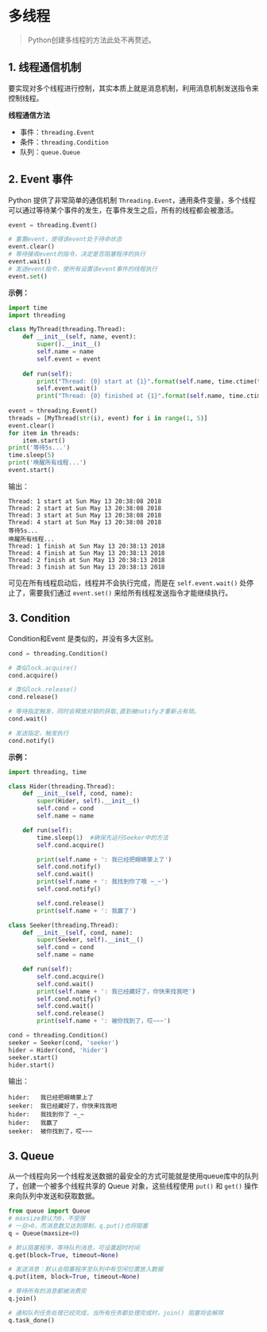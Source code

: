 # 多线程

> Python创建多线程的方法此处不再赘述。

## 1. 线程通信机制

要实现对多个线程进行控制，其实本质上就是消息机制，利用消息机制发送指令来控制线程。

**线程通信方法**

- 事件：`threading.Event`
- 条件：`threading.Condition`
- 队列：`queue.Queue`

## 2. Event 事件

Python 提供了非常简单的通信机制 `Threading.Event`，通用条件变量，多个线程可以通过等待某个事件的发生，在事件发生之后，所有的线程都会被激活。

```python
event = threading.Event()

# 重置event，使得该event处于待命状态
event.clear()
# 等待接收event的指令，决定是否阻塞程序的执行
event.wait()
# 发送event指令，使所有设置该event事件的线程执行
event.set()
```

**示例：**

```python
import time
import threading

class MyThread(threading.Thread):
    def __init__(self, name, event):
        super().__init__()
        self.name = name
        self.event = event
    
    def run(self):
        print("Thread: {0} start at {1}".format(self.name, time.ctime(time.time())))
        self.event.wait()
        print("Thread: {0} finished at {1}".format(self.name, time.ctime(time.time())))
        
event = threading.Event()
threads = [MyThread(str(i), event) for i in range(1, 5)]
event.clear()
for item in threads:
    item.start()
print('等待5s...')
time.sleep(5)
print('唤醒所有线程...')
event.start()
```

输出：

```
Thread: 1 start at Sun May 13 20:38:08 2018
Thread: 2 start at Sun May 13 20:38:08 2018
Thread: 3 start at Sun May 13 20:38:08 2018
Thread: 4 start at Sun May 13 20:38:08 2018
等待5s...
唤醒所有线程...
Thread: 1 finish at Sun May 13 20:38:13 2018
Thread: 4 finish at Sun May 13 20:38:13 2018
Thread: 2 finish at Sun May 13 20:38:13 2018
Thread: 3 finish at Sun May 13 20:38:13 2018
```

可见在所有线程启动后，线程并不会执行完成，而是在 `self.event.wait()` 处停止了，需要我们通过 `event.set()` 来给所有线程发送指令才能继续执行。

## 3. Condition

Condition和Event 是类似的，并没有多大区别。

```python
cond = threading.Condition()

# 类似lock.acquire()
cond.acquire()

# 类似lock.release()
cond.release()

# 等待指定触发，同时会释放对锁的获取,直到被notify才重新占有琐。
cond.wait()

# 发送指定，触发执行
cond.notify()
```

**示例：**

```python
import threading, time

class Hider(threading.Thread):
    def __init__(self, cond, name):
        super(Hider, self).__init__()
        self.cond = cond
        self.name = name

    def run(self):
        time.sleep(1)  #确保先运行Seeker中的方法
        self.cond.acquire()

        print(self.name + ': 我已经把眼睛蒙上了')
        self.cond.notify()
        self.cond.wait()
        print(self.name + ': 我找到你了哦 ~_~')
        self.cond.notify()

        self.cond.release()
        print(self.name + ': 我赢了')

class Seeker(threading.Thread):
    def __init__(self, cond, name):
        super(Seeker, self).__init__()
        self.cond = cond
        self.name = name

    def run(self):
        self.cond.acquire()
        self.cond.wait()
        print(self.name + ': 我已经藏好了，你快来找我吧')
        self.cond.notify()
        self.cond.wait()
        self.cond.release()
        print(self.name + ': 被你找到了，哎~~~')

cond = threading.Condition()
seeker = Seeker(cond, 'seeker')
hider = Hider(cond, 'hider')
seeker.start()
hider.start()
```

输出：

```
hider:   我已经把眼睛蒙上了
seeker:  我已经藏好了，你快来找我吧
hider:   我找到你了 ~_~
hider:   我赢了
seeker:  被你找到了，哎~~~
```

## 3. Queue

从一个线程向另一个线程发送数据的最安全的方式可能就是使用queue库中的队列了，创建一个被多个线程共享的 Queue 对象，这些线程使用 `put()` 和 `get()` 操作来向队列中发送和获取数据。

```python
from queue import Queue
# maxsize默认为0，不受限
# 一旦>0，而消息数又达到限制，q.put()也将阻塞
q = Queue(maxsize=0)

# 默认阻塞程序，等待队列消息，可设置超时时间
q.get(block=True, timeout=None)

# 发送消息：默认会阻塞程序至队列中有空闲位置放入数据
q.put(item, block=True, timeout=None)

# 等待所有的消息都被消费完
q.join()

# 通知队列任务处理已经完成，当所有任务都处理完成时，join() 阻塞将会解除
q.task_done()
```

